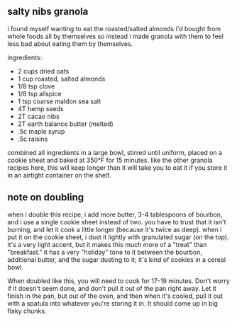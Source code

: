 salty nibs granola
---
i found myself wanting to eat the roasted/salted almonds i'd bought from whole foods all by themselves so instead i made granola with them to feel less bad about eating them by themselves.

ingredients:
- 2 cups dried oats
- 1 cup roasted, salted almonds
- 1/8 tsp clove
- 1/8 tsp allspice
- 1 tsp coarse maldon sea salt
- 4T hemp seeds
- 2T cacao nibs
- 2T earth balance butter (melted)
- .5c maple syrup
- .5c raisins

combined all ingredients in a large bowl, stirred until uniform, placed on a cookie sheet and baked at 350°F for 15 minutes. like the other granola recipes here, this will keep longer than it will take you to eat it if you store it in an airtight container on the shelf.

note on doubling
---
when i double this recipe, i add more butter, 3-4 tablespoons of bourbon, and i use a single cookie sheet instead of two. you have to trust that it isn't burning, and let it cook a little longer (because it's twice as deep). when i put it on the cookie sheet, i dust it lightly with granulated sugar (on the top). it's a very light accent, but it makes this much more of a "treat" than "breakfast." it has a very "holiday" tone to it between the bourbon, additional butter, and the sugar dusting to it; it's kind of cookies in a cereal bowl.

When doubled like this, you will need to cook for 17-19 minutes. Don't worry if it doesn't seem done, and don't pull it out of the pan right away. Let it finish in the pan, but out of the oven, and then when it's cooled, pull it out with a spatula into whatever you're storing it in. It should come up in big flaky chunks.
